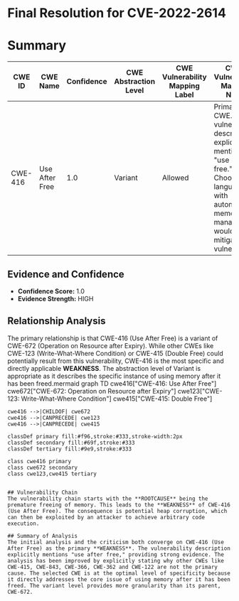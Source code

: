# Final Resolution for CVE-2022-2614

# Summary
| CWE ID | CWE Name | Confidence | CWE Abstraction Level | CWE Vulnerability Mapping Label | CWE-Vulnerability Mapping Notes |
|---|---|---|---|---|---|
| CWE-416 | Use After Free | 1.0 | Variant | Allowed | Primary CWE. The vulnerability description explicitly mentions "use after free." Choosing a language with automatic memory management would mitigate this vulnerability. |

## Evidence and Confidence

*   **Confidence Score:** 1.0
*   **Evidence Strength:** HIGH

## Relationship Analysis
The primary relationship is that CWE-416 (Use After Free) is a variant of CWE-672 (Operation on Resource after Expiry). While other CWEs like CWE-123 (Write-What-Where Condition) or CWE-415 (Double Free) could potentially result from this vulnerability, CWE-416 is the most specific and directly applicable **WEAKNESS**. The abstraction level of Variant is appropriate as it describes the specific instance of using memory after it has been freed.mermaid
graph TD
    cwe416["CWE-416: Use After Free"]
    cwe672["CWE-672: Operation on Resource after Expiry"]
    cwe123["CWE-123: Write-What-Where Condition"]
    cwe415["CWE-415: Double Free"]

    cwe416 -->|CHILDOF| cwe672
    cwe416 -->|CANPRECEDE| cwe123
    cwe416 -->|CANPRECEDE| cwe415

    classDef primary fill:#f96,stroke:#333,stroke-width:2px
    classDef secondary fill:#69f,stroke:#333
    classDef tertiary fill:#9e9,stroke:#333

    class cwe416 primary
    class cwe672 secondary
    class cwe123,cwe415 tertiary
```

## Vulnerability Chain
The vulnerability chain starts with the **ROOTCAUSE** being the premature freeing of memory. This leads to the **WEAKNESS** of CWE-416 (Use After Free). The consequence is potential heap corruption, which can then be exploited by an attacker to achieve arbitrary code execution.

## Summary of Analysis
The initial analysis and the criticism both converge on CWE-416 (Use After Free) as the primary **WEAKNESS**. The vulnerability description explicitly mentions "use after free," providing strong evidence. The analysis has been improved by explicitly stating why other CWEs like CWE-415, CWE-843, CWE-366, CWE-362 and CWE-122 are not the primary cause. The selected CWE is at the optimal level of specificity because it directly addresses the core issue of using memory after it has been freed. The variant level provides more granularity than its parent, CWE-672.
```